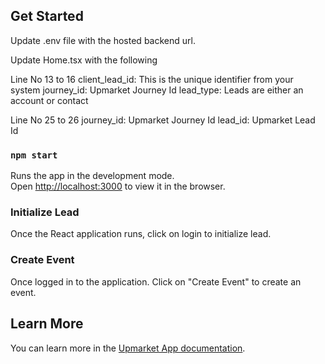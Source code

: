## Get Started

Update .env file with the hosted backend url.

Update Home.tsx with the following

Line No 13 to 16
client_lead_id: This is the unique identifier from your system
journey_id:  Upmarket Journey Id
lead_type: Leads are either an account or contact

Line No 25 to 26
journey_id: Upmarket Journey Id
lead_id: Upmarket Lead Id

### `npm start`

Runs the app in the development mode.\
Open [http://localhost:3000](http://localhost:3000) to view it in the browser.

### Initialize Lead

Once the React application runs, click on login to initialize lead.

### Create Event

Once logged in to the application. Click on "Create Event" to create an event.

## Learn More

You can learn more in the [Upmarket App documentation](https://developers.upmarket.ai/api-reference/home).


